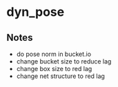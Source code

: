 # dyn_pose
## Notes
- do pose norm in bucket.io
- change bucket size to reduce lag
- change box size to red lag
- change net structure to red lag
